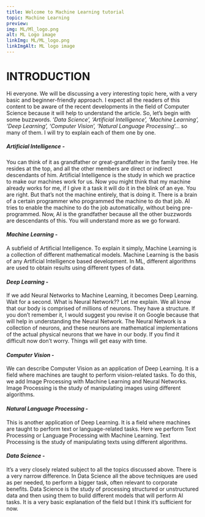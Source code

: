 ```yaml
---
title: Welcome to Machine Learning tutorial
topic: Machine Learning
preview:
img: ML/Ml_logo.png
alt: ML Logo image
linkImg: ML/ML_logo.png
linkImgAlt: ML logo image
---
```


# INTRODUCTION

Hi everyone. We will be discussing a very interesting topic here, with a very basic and beginner-friendly approach. I expect all the readers of this content to be aware of the recent developments in the field of Computer Science because it will help to understand the article.
So, let’s begin with some buzzwords. ‘*Data Science’, ‘Artificial Intelligence’, ‘Machine Learning’, ‘Deep Learning’, ‘Computer Vision’, ‘Natural Language Processing*’… so many of them. I will try to explain each of them one by one. 

##### *Artificial Intelligence* -   
You can think of it as grandfather or great-grandfather in the family tree. He resides at the top, and all the other members are direct or indirect descendants of him. Artificial Intelligence is the study in which we practice to make our machines work for us. Now you might think that my machine already works for me, if I give it a task it will do it in the blink of an eye. You are right. But that’s not the machine entirely, that is doing it. There is a brain of a certain programmer who programmed the machine to do that job. AI tries to enable the machine to do the job automatically, without being pre-programmed. Now, AI is the grandfather because all the other buzzwords are descendants of this. You will understand more as we go forward.

#### *Machine Learning* -
A subfield of Artificial Intelligence. To explain it simply, Machine Learning is a collection of different mathematical models. Machine Learning is the basis of any Artificial Intelligence based development. In ML, different algorithms are used to obtain results using different types of data. 

#### *Deep Learning* -
If we add Neural Networks to Machine Learning, it becomes Deep Learning. Wait for a second. What is Neural Network?? Let me explain. We all know that our body is comprised of millions of neurons. They have a structure. If you don’t remember it, I would suggest you revise it on Google because that will help in understanding the Neural Network. The Neural Network is a collection of neurons, and these neurons are mathematical implementations of the actual physical neurons that we have in our body. If you find it difficult now don’t worry. Things will get easy with time. 

#### *Computer Vision* -
We can describe Computer Vision as an application of Deep Learning. It is a field where machines are taught to perform vision-related tasks. To do this, we add Image Processing with Machine Learning and Neural Networks. Image Processing is the study of manipulating images using different algorithms.

#### *Natural Language Processing* -
This is another application of Deep Learning. It is a field where machines are taught to perform text or language-related tasks. Here we perform Text Processing or Language Processing with Machine Learning. Text Processing is the study of manipulating texts using different algorithms. 

#### *Data Science* -
It’s a very closely related subject to all the topics discussed above. There is a very narrow difference. In Data Science all the above techniques are used as per needed, to perform a bigger task, often relevant to corporate benefits. Data Science is the study of processing structured or unstructured data and then using them to build different models that will perform AI tasks. It is a very basic explanation of the field but I think it’s sufficient for now.
